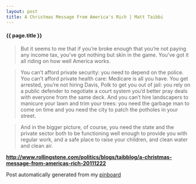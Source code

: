 ```yaml
---
layout: post
title: A Christmas Message From America's Rich | Matt Taibbi
---
```


#### {{ page.title }}

> But it seems to me that if you’re broke enough that you’re not paying any income tax, you’ve got nothing but skin in the game. You’ve got it all riding on how well America works.
  
> 
  
> You can’t afford private security: you need to depend on the police. You can’t afford private health care: Medicare is all you have. You get arrested, you’re not hiring Davis, Polk to get you out of jail: you rely on a public defender to negotiate a court system you’d better pray deals with everyone from the same deck. And you can’t hire landscapers to manicure your lawn and trim your trees: you need the garbage man to come on time and you need the city to patch the potholes in your street.
  
> 
  
> And in the bigger picture, of course, you need the state and the private sector both to be functioning well enough to provide you with regular work, and a safe place to raise your children, and clean water and clean air.  

<strong><a href='http://www.rollingstone.com/politics/blogs/taibblog/a-christmas-message-from-americas-rich-20111222'>http://www.rollingstone.com/politics/blogs/taibblog/a-christmas-message-from-americas-rich-20111222</a></strong>

Post automatically generated from my <a href="http://pinboard.in/u:ndfine">pinboard</a>
